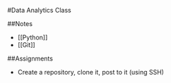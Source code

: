 #Data Analytics Class

##Notes
* [[Python]]
* [[Git]]

##Assignments
* Create a repository, clone it, post to it (using SSH)
